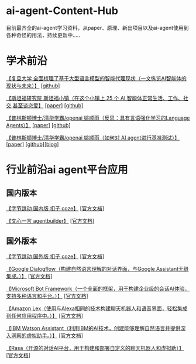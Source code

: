 # ai-agent-Content-Hub
目前最齐全的ai-agent学习资料，从paper、原理、新出项目以及ai-agent使用到各种奇怪的用法，持续更新中.....


# 学术前沿
[【复旦大学 全面梳理了基于大型语言模型的智能代理现状（一文纵览AI智能体的现状与未来）】](https://arxiv.org/abs/2309.07864) [[github]](https://github.com/WooooDyy/LLM-Agent-Paper-List)


[【斯坦福研究院 斯坦福小镇（在这个小镇上,25 个 AI 智能体正常生活、工作、社交,甚至谈恋爱】](http://arxiv.org/pdf/2304.03442) [[paper]](http://arxiv.org/pdf/2304.03442)   [[github]](https://github.com/joonspk-research/genagents) 

[【普林斯顿博士/清华学霸/openai 姚顺雨（反思：具有言语强化学习的Language Agents）】](https://arxiv.org/abs/2303.11366) [[paper]](https://arxiv.org/abs/2303.11366)   [[github]](https://github.com/noahshinn/reflexion) 

[【普林斯顿博士/清华学霸/openai 姚顺雨（如何对 AI agent进行基准测试）】](https://arxiv.org/abs/2406.12045) [[paper]](https://arxiv.org/abs/2406.12045)   [[github]](https://github.com/sierra-research/tau-bench)[[blog]](https://sierra.ai/blog/benchmarking-ai-agents) 

# 行业前沿ai agent平台应用
## 国内版本
[【字节跳动 国内版 扣子 coze】](https://www.coze.cn)  [[官方文档]](https://www.coze.cn/docs/guides/quickstart)

[【文心一言 agentbuilder】](https://agents.baidu.com)  [[官方文档]](https://agents.baidu.com/docs/intelligent-agent/zero_code_develop/)

## 国外版本
[【字节跳动 国外版 扣子 coze】](https://www.coze.com) [[官方文档]](https://www.coze.com/docs/guides/quickstart)

[【Google Dialogflow（构建自然语言理解的对话界面，与Google Assistant无缝集成。）】](https://dialogflow.cloud.google.com/) [[官方文档]](https://cloud.google.com/dialogflow/docs)

[【Microsoft Bot Framework（一个全面的框架，用于构建企业级的会话AI体验，支持多种语言和平台。）】](https://www.ibm.com/watson/ai-assistant/) [[官方文档]](https://cloud.ibm.com/docs/assistant)

[【Amazon Lex（使用与Alexa相同的技术构建聊天机器人和语音界面，轻松集成到任何应用程序中。）】](https://aws.amazon.com/lex/) [[官方文档]](https://docs.aws.amazon.com/lex/)

[【IBM Watson Assistant（利用IBM的AI技术，创建能够理解自然语言并提供深入洞察的虚拟助手。）】](https://www.ibm.com/watson/ai-assistant/) [[官方文档]](https://cloud.ibm.com/docs/assistant)

[【Rasa（开源的对话AI平台，用于构建和部署自定义的聊天机器人和虚拟助）】](https://rasa.com/) [[官方文档]](https://rasa.com/docs/)
